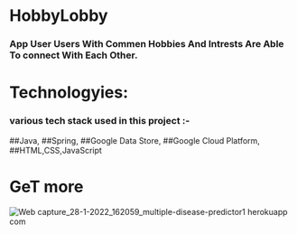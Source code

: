# HobbyLobby
### App User Users With Commen Hobbies And Intrests Are Able To connect With Each Other.
# Technologyies: 


### various tech stack used in this project :- 
  ##Java, ##Spring, ##Google Data Store, ##Google Cloud Platform, ##HTML,CSS,JavaScript 
# GeT more
![Web capture_28-1-2022_162059_multiple-disease-predictor1 herokuapp com](https://is1-ssl.mzstatic.com/image/thumb/Purple123/v4/b7/b2/db/b7b2db17-de7a-c159-f72d-98669e20c6b0/AppIcon-0-1x_U007emarketing-0-0-85-220-7.png/1024x1024bb.png)
